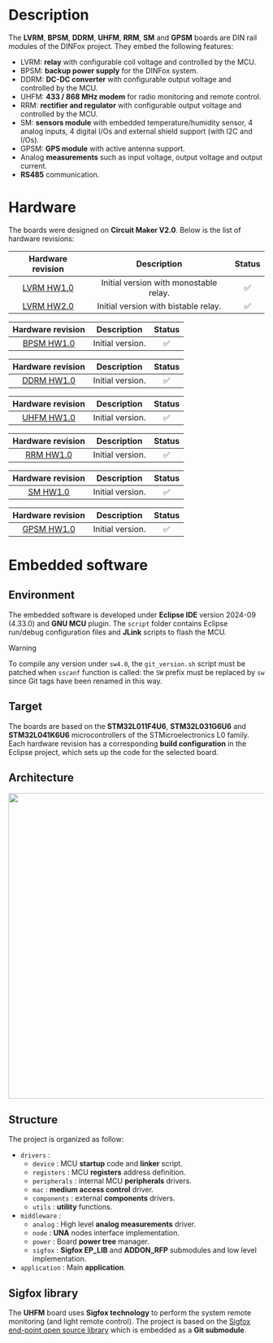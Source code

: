 # Description

The **LVRM**, **BPSM**, **DDRM**, **UHFM**, **RRM**, **SM** and **GPSM** boards are DIN rail modules of the DINFox project. They embed the following features:

* LVRM: **relay** with configurable coil voltage and controlled by the MCU.
* BPSM: **backup power supply** for the DINFox system.
* DDRM: **DC-DC converter** with configurable output voltage and controlled by the MCU.
* UHFM: **433 / 868 MHz modem** for radio monitoring and remote control.
* RRM: **rectifier and regulator** with configurable output voltage and controlled by the MCU.
* SM: **sensors module** with embedded temperature/humidity sensor, 4 analog inputs, 4 digital I/Os and external shield support (with I2C and I/Os).
* GPSM: **GPS module** with active antenna support.
* Analog **measurements** such as input voltage, output voltage and output current.
* **RS485** communication.

# Hardware

The boards were designed on **Circuit Maker V2.0**. Below is the list of hardware revisions:

| Hardware revision | Description | Status |
|:---:|:---:|:---:|
| [LVRM HW1.0](https://365.altium.com/files/10D8C121-B324-4AC0-90B1-A0BFFB7E4713) | Initial version with monostable relay. | :white_check_mark: |
| [LVRM HW2.0](https://365.altium.com/files/5F3B7EA9-DD07-4C07-B750-9D2D3ABDA776) | Initial version with bistable relay. | :white_check_mark: |

| Hardware revision | Description | Status |
|:---:|:---:|:---:|
| [BPSM HW1.0](https://365.altium.com/files/BAC116F3-F512-4102-9D47-53DF0FB6E9C0) | Initial version. | :white_check_mark: |

| Hardware revision | Description | Status |
|:---:|:---:|:---:|
| [DDRM HW1.0](https://365.altium.com/files/1BA47FD8-3599-4BA0-8A3B-857EFF1E8E58) | Initial version. | :white_check_mark: |

| Hardware revision | Description | Status |
|:---:|:---:|:---:|
| [UHFM HW1.0](https://365.altium.com/files/C3D2D8A0-D05C-40FD-AE3A-D0FEBA8A509F) | Initial version. | :white_check_mark: |

| Hardware revision | Description | Status |
|:---:|:---:|:---:|
| [RRM HW1.0](https://365.altium.com/files/F33BFE95-AA3E-4890-B685-3A09A36AE775) | Initial version. | :white_check_mark: |

| Hardware revision | Description | Status |
|:---:|:---:|:---:|
| [SM HW1.0](https://365.altium.com/files/73597AC1-81FF-471F-A80B-41D71904A039) | Initial version. | :white_check_mark: |

| Hardware revision | Description | Status |
|:---:|:---:|:---:|
| [GPSM HW1.0](https://365.altium.com/files/86BC5960-7B01-45BE-B7A5-BD8ADBCE5E8D) | Initial version. | :white_check_mark: |

# Embedded software

## Environment

The embedded software is developed under **Eclipse IDE** version 2024-09 (4.33.0) and **GNU MCU** plugin. The `script` folder contains Eclipse run/debug configuration files and **JLink** scripts to flash the MCU.

> [!WARNING]
> To compile any version under `sw4.0`, the `git_version.sh` script must be patched when `sscanf` function is called: the `SW` prefix must be replaced by `sw` since Git tags have been renamed in this way.

## Target

The boards are based on the **STM32L011F4U6**, **STM32L031G6U6** and **STM32L041K6U6** microcontrollers of the STMicroelectronics L0 family. Each hardware revision has a corresponding **build configuration** in the Eclipse project, which sets up the code for the selected board.

## Architecture

<p align="center">
<img src="https://github.com/Ludovic-Lesur/xm/wiki/images/xm_sw_architecture.drawio.png" width="600"/>
</p>

## Structure

The project is organized as follow:

* `drivers` :
    * `device` : MCU **startup** code and **linker** script.
    * `registers` : MCU **registers** address definition.
    * `peripherals` : internal MCU **peripherals** drivers.
    * `mac` : **medium access control** driver.
    * `components` : external **components** drivers.
    * `utils` : **utility** functions.
* `middleware` :
    * `analog` : High level **analog measurements** driver.
    * `node` : **UNA** nodes interface implementation.
    * `power` : Board **power tree** manager.
    * `sigfox` : **Sigfox EP_LIB** and **ADDON_RFP** submodules and low level implementation.
* `application` : Main **application**.

## Sigfox library

The **UHFM** board uses **Sigfox technology** to perform the system remote monitoring (and light remote control). The project is based on the [Sigfox end-point open source library](https://github.com/sigfox-tech-radio/sigfox-ep-lib) which is embedded as a **Git submodule**.
